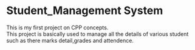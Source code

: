 # Student_Management System
This is my first project on CPP concepts.
<br>
This project is basically used to manage all the details of various student such as there marks detail,grades and attendence.

